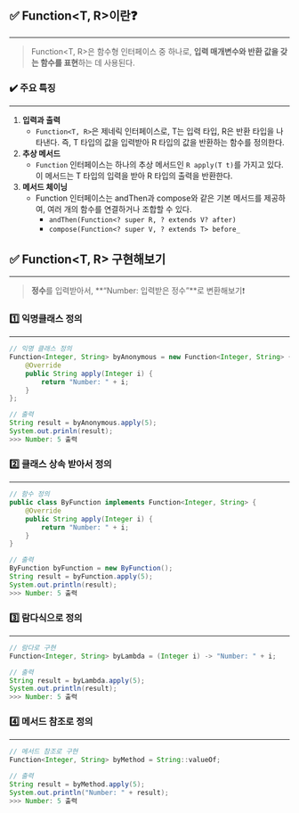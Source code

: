 ## ✅ Function<T, R>이란❓

---

> Function<T, R>은 함수형 인터페이스 중 하나로, **입력 매개변수와 반환 값을 갖는 함수를 표현**하는 데 사용된다.
>

### ✔️ 주요 특징

---

1. **입력과 출력**
    - `Function<T, R>`은 제네릭 인터페이스로, T는 입력 타입, R은 반환 타입을 나타낸다. 즉, T 타입의 값을 입력받아 R 타입의 값을 반환하는 함수를 정의한다.
2. **추상 메서드**
    - `Function` 인터페이스는 하나의 추상 메서드인 `R apply(T t)`를 가지고 있다.
      이 메서드는 T 타입의 입력을 받아 R 타입의 출력을 반환한다.
3. **메서드 체이닝**
    - Function 인터페이스는 andThen과 compose와 같은 기본 메서드를 제공하여, 여러 개의 함수를 연결하거나 조합할 수 있다.
        - `andThen(Function<? super R, ? extends V? after)`
        - `compose(Function<? super V, ? extends T> before_`

## ✅ Function<T, R> 구현해보기

---

> **정수**를 입력받아서, **“Number: 입력받은 정수”**로 변환해보기❗
>

### 1️⃣ 익명클래스 정의

---

```java
// 익명 클래스 정의
Function<Integer, String> byAnonymous = new Function<Integer, String> {
	@Override
	public String apply(Integer i) {
		return "Number: " + i;
	}
};

// 출력
String result = byAnonymous.apply(5);
System.out.prinln(result);
>>> Number: 5 출력
```

### 2️⃣ 클래스 상속 받아서 정의

---

```java
// 함수 정의
public class ByFunction implements Function<Integer, String> {
    @Override
    public String apply(Integer i) {
        return "Number: " + i;
    }
}

// 출력
ByFunction byFunction = new ByFunction();
String result = byFunction.apply(5);
System.out.println(result);
>>> Number: 5 출력
```

### 3️⃣ 람다식으로 정의

---

```java
// 람다로 구현
Function<Integer, String> byLambda = (Integer i) -> "Number: " + i;

// 출력
String result = byLambda.apply(5);
System.out.println(result);
>>> Number: 5 출력
```

### 4️⃣ 메서드 참조로 정의

---

```java
// 메서드 참조로 구현
Function<Integer, String> byMethod = String::valueOf;

// 출력
String result = byMethod.apply(5);
System.out.println("Number: " + result);
>>> Number: 5 출력
```